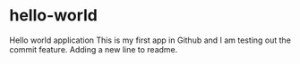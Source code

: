 # hello-world
Hello world application
This is my first app in Github and I am testing out the commit feature.
Adding a new line to readme.